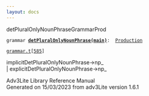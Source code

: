 ```yaml
---
layout: docs
---
```

<span class="title">detPluralOnlyNounPhrase</span><span class="type">GrammarProd</span>

`grammar `**[`detPluralOnlyNounPhrase(main)`](../object/detPluralOnlyNounPhrase(main).html)**` :   `[`Production`](../object/Production.html)

[`grammar.t`](../file/grammar.t.html)`[`[`585`](../source/grammar.t.html#585)`]`

<div class="gramrule">

implicitDetPluralOnlyNounPhrase-\>np\_  
\| explicitDetPluralOnlyNounPhrase-\>np\_  

</div>

<div class="ftr">

Adv3Lite Library Reference Manual  
Generated on 15/03/2023 from adv3Lite version 1.6.1

</div>
